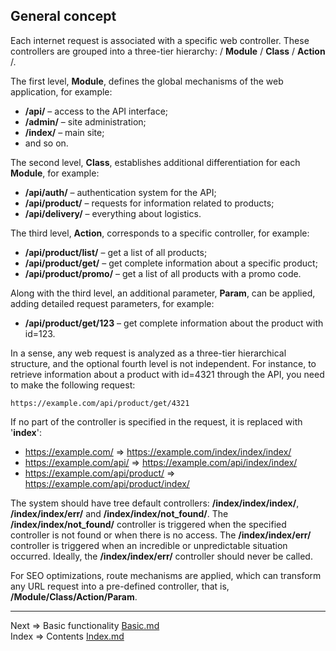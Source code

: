 ## General concept

Each internet request is associated with a specific web controller. These controllers are grouped into a three-tier hierarchy: / __Module__ / __Class__ / __Action__ /.

The first level, __Module__, defines the global mechanisms of the web application, for example:

* __/api/__ – access to the API interface;
* __/admin/__ – site administration;
* __/index/__ – main site;
* and so on.

The second level, __Class__, establishes additional differentiation for each __Module__, for example:

* __/api/auth/__ – authentication system for the API;
* __/api/product/__ – requests for information related to products;
* __/api/delivery/__ – everything about logistics.

The third level, __Action__, corresponds to a specific controller, for example:

* __/api/product/list/__ – get a list of all products;
* __/api/product/get/__ – get complete information about a specific product;
* __/api/product/promo/__ – get a list of all products with a promo code.

Along with the third level, an additional parameter, __Param__, can be applied, adding detailed request parameters, for example:

* __/api/product/get/123__ – get complete information about the product with id=123.

In a sense, any web request is analyzed as a three-tier hierarchical structure, and the optional fourth level is not independent. For instance, to retrieve information about a product with id=4321 through the API, you need to make the following request:

    https://example.com/api/product/get/4321

If no part of the controller is specified in the request, it is replaced with '__index__':

* https://example.com/ => https://example.com/index/index/index/
* https://example.com/api/ => https://example.com/api/index/index/
* https://example.com/api/product/ => https://example.com/api/product/index/

The system should have tree default controllers: __/index/index/index/__, __/index/index/err/__ and __/index/index/not_found/__. The __/index/index/not_found/__ controller is triggered when the specified controller is not found or when there is no access. The __/index/index/err/__ controller is triggered when an incredible or unpredictable situation occurred. Ideally, the __/index/index/err/__ controller should never be called.

For SEO optimizations, route mechanisms are applied, which can transform any URL request into a pre-defined controller, that is, __/Module/Class/Action/Param__.
___
Next => Basic functionality [Basic.md](https://github.com/tryteex/tiny-web/blob/main/doc/Basic.md)  
Index => Contents [Index.md](https://github.com/tryteex/tiny-web/blob/main/doc/Index.md)  
